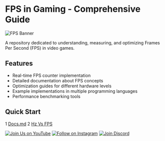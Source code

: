 # FPS in Gaming - Comprehensive Guide

![FPS Banner](https://ibb.co/Q3FhnQ8T)

A repository dedicated to understanding, measuring, and optimizing Frames Per Second (FPS) in video games.

## Features

- Real-time FPS counter implementation
- Detailed documentation about FPS concepts
- Optimization guides for different hardware levels
- Example implementations in multiple programming languages
- Performance benchmarking tools

## Quick Start
1 [Docs.md](https://github.com/Talent7-source/FPS-in-Gaming/blob/main/Docs.md)
2 [Hz Vs FPS](https://github.com/Talent7-source/FPS-in-Gaming/blob/main/hz-vs-fps.md)


[![Join Us on YouTube](https://img.shields.io/badge/YouTube-Subscribe-red?style=for-the-badge&logo=youtube)](https://www.youtube.com/@Talent-7)
[![Follow on Instagram](https://img.shields.io/badge/Instagram-Follow-orange?style=for-the-badge&logo=instagram)](https://www.instagram.com/t7members/)
[![Join Discord](https://img.shields.io/badge/Discord-Join-blue?style=for-the-badge&logo=discord)](https://discord.gg/nMCGpZAE)
